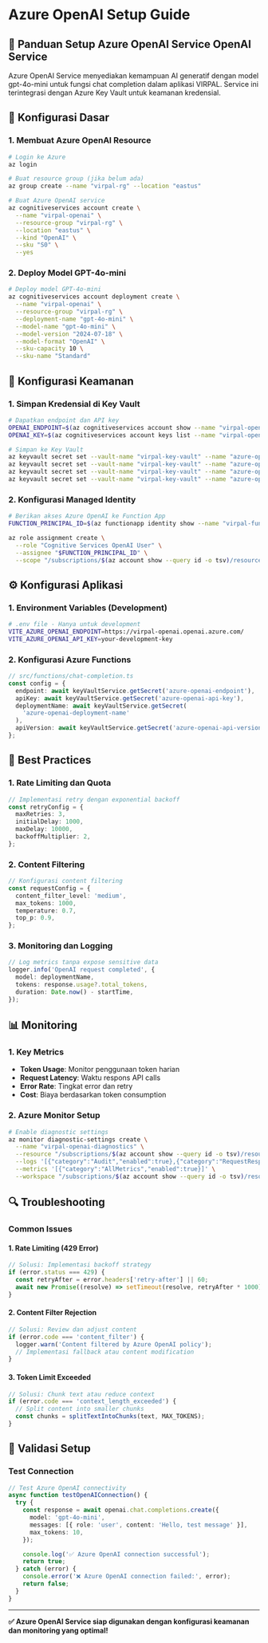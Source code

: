 # Azure OpenAI Setup Guide

## 📖 Panduan Setup Azure OpenAI Service OpenAI Service

Azure OpenAI Service menyediakan kemampuan AI generatif dengan model gpt-4o-mini untuk fungsi chat completion dalam aplikasi VIRPAL. Service ini terintegrasi dengan Azure Key Vault untuk keamanan kredensial.

## 🔧 Konfigurasi Dasar

### 1. Membuat Azure OpenAI Resource

```bash
# Login ke Azure
az login

# Buat resource group (jika belum ada)
az group create --name "virpal-rg" --location "eastus"

# Buat Azure OpenAI service
az cognitiveservices account create \
  --name "virpal-openai" \
  --resource-group "virpal-rg" \
  --location "eastus" \
  --kind "OpenAI" \
  --sku "S0" \
  --yes
```

### 2. Deploy Model GPT-4o-mini

```bash
# Deploy model GPT-4o-mini
az cognitiveservices account deployment create \
  --name "virpal-openai" \
  --resource-group "virpal-rg" \
  --deployment-name "gpt-4o-mini" \
  --model-name "gpt-4o-mini" \
  --model-version "2024-07-18" \
  --model-format "OpenAI" \
  --sku-capacity 10 \
  --sku-name "Standard"
```

## 🔐 Konfigurasi Keamanan

### 1. Simpan Kredensial di Key Vault

```bash
# Dapatkan endpoint dan API key
OPENAI_ENDPOINT=$(az cognitiveservices account show --name "virpal-openai" --resource-group "virpal-rg" --query "properties.endpoint" -o tsv)
OPENAI_KEY=$(az cognitiveservices account keys list --name "virpal-openai" --resource-group "virpal-rg" --query "key1" -o tsv)

# Simpan ke Key Vault
az keyvault secret set --vault-name "virpal-key-vault" --name "azure-openai-endpoint" --value "$OPENAI_ENDPOINT"
az keyvault secret set --vault-name "virpal-key-vault" --name "azure-openai-api-key" --value "$OPENAI_KEY"
az keyvault secret set --vault-name "virpal-key-vault" --name "azure-openai-deployment-name" --value "gpt-4o-mini"
az keyvault secret set --vault-name "virpal-key-vault" --name "azure-openai-api-version" --value "2024-10-21"
```

### 2. Konfigurasi Managed Identity

```bash
# Berikan akses Azure OpenAI ke Function App
FUNCTION_PRINCIPAL_ID=$(az functionapp identity show --name "virpal-functions" --resource-group "virpal-rg" --query "principalId" -o tsv)

az role assignment create \
  --role "Cognitive Services OpenAI User" \
  --assignee "$FUNCTION_PRINCIPAL_ID" \
  --scope "/subscriptions/$(az account show --query id -o tsv)/resourceGroups/virpal-rg/providers/Microsoft.CognitiveServices/accounts/virpal-openai"
```

## ⚙️ Konfigurasi Aplikasi

### 1. Environment Variables (Development)

```bash
# .env file - Hanya untuk development
VITE_AZURE_OPENAI_ENDPOINT=https://virpal-openai.openai.azure.com/
VITE_AZURE_OPENAI_API_KEY=your-development-key
```

### 2. Konfigurasi Azure Functions

```typescript
// src/functions/chat-completion.ts
const config = {
  endpoint: await keyVaultService.getSecret('azure-openai-endpoint'),
  apiKey: await keyVaultService.getSecret('azure-openai-api-key'),
  deploymentName: await keyVaultService.getSecret(
    'azure-openai-deployment-name'
  ),
  apiVersion: await keyVaultService.getSecret('azure-openai-api-version'),
};
```

## 🚀 Best Practices

### 1. Rate Limiting dan Quota

```typescript
// Implementasi retry dengan exponential backoff
const retryConfig = {
  maxRetries: 3,
  initialDelay: 1000,
  maxDelay: 10000,
  backoffMultiplier: 2,
};
```

### 2. Content Filtering

```typescript
// Konfigurasi content filtering
const requestConfig = {
  content_filter_level: 'medium',
  max_tokens: 1000,
  temperature: 0.7,
  top_p: 0.9,
};
```

### 3. Monitoring dan Logging

```typescript
// Log metrics tanpa expose sensitive data
logger.info('OpenAI request completed', {
  model: deploymentName,
  tokens: response.usage?.total_tokens,
  duration: Date.now() - startTime,
});
```

## 📊 Monitoring

### 1. Key Metrics

- **Token Usage**: Monitor penggunaan token harian
- **Request Latency**: Waktu respons API calls
- **Error Rate**: Tingkat error dan retry
- **Cost**: Biaya berdasarkan token consumption

### 2. Azure Monitor Setup

```bash
# Enable diagnostic settings
az monitor diagnostic-settings create \
  --name "virpal-openai-diagnostics" \
  --resource "/subscriptions/$(az account show --query id -o tsv)/resourceGroups/virpal-rg/providers/Microsoft.CognitiveServices/accounts/virpal-openai" \
  --logs '[{"category":"Audit","enabled":true},{"category":"RequestResponse","enabled":true}]' \
  --metrics '[{"category":"AllMetrics","enabled":true}]' \
  --workspace "/subscriptions/$(az account show --query id -o tsv)/resourceGroups/virpal-rg/providers/Microsoft.OperationalInsights/workspaces/virpal-logs"
```

## 🔍 Troubleshooting

### Common Issues

#### 1. Rate Limiting (429 Error)

```typescript
// Solusi: Implementasi backoff strategy
if (error.status === 429) {
  const retryAfter = error.headers['retry-after'] || 60;
  await new Promise((resolve) => setTimeout(resolve, retryAfter * 1000));
}
```

#### 2. Content Filter Rejection

```typescript
// Solusi: Review dan adjust content
if (error.code === 'content_filter') {
  logger.warn('Content filtered by Azure OpenAI policy');
  // Implementasi fallback atau content modification
}
```

#### 3. Token Limit Exceeded

```typescript
// Solusi: Chunk text atau reduce context
if (error.code === 'context_length_exceeded') {
  // Split content into smaller chunks
  const chunks = splitTextIntoChunks(text, MAX_TOKENS);
}
```

## 🎯 Validasi Setup

### Test Connection

```typescript
// Test Azure OpenAI connectivity
async function testOpenAIConnection() {
  try {
    const response = await openai.chat.completions.create({
      model: 'gpt-4o-mini',
      messages: [{ role: 'user', content: 'Hello, test message' }],
      max_tokens: 10,
    });

    console.log('✅ Azure OpenAI connection successful');
    return true;
  } catch (error) {
    console.error('❌ Azure OpenAI connection failed:', error);
    return false;
  }
}
```

---

**✅ Azure OpenAI Service siap digunakan dengan konfigurasi keamanan dan monitoring yang optimal!**
